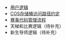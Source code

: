 - [用户逻辑](https://eesast.github.io/web/user)
- [COS存储桶访问路径约定](https://eesast.github.io/web/cos)
- [赛事代码管理流程](https://eesast.github.io/web/code)
- 天梯和比赛逻辑（待补充）
- 新生导师逻辑（待补充）
